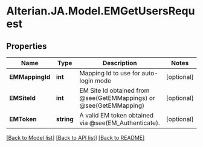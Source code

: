# Alterian.JA.Model.EMGetUsersRequest

## Properties

Name | Type | Description | Notes
------------ | ------------- | ------------- | -------------
**EMMappingId** | **int** | Mapping Id to use for auto-login mode | [optional] 
**EMSiteId** | **int** | EM Site Id obtained from @see(GetEMMappings) or @see(GetEMMapping) | [optional] 
**EMToken** | **string** | A valid EM token obtained via @see(EM_Authenticate). | [optional] 

[[Back to Model list]](../README.md#documentation-for-models) [[Back to API list]](../README.md#documentation-for-api-endpoints) [[Back to README]](../README.md)

